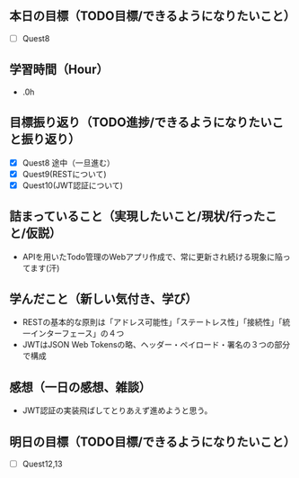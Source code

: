 ## 本日の目標（TODO目標/できるようになりたいこと）
- [ ] Quest8
## 学習時間（Hour）
- .0h
## 目標振り返り（TODO進捗/できるようになりたいこと振り返り）
- [x] Quest8 途中（一旦進む）
- [x] Quest9(RESTについて)
- [x] Quest10(JWT認証について)

## 詰まっていること（実現したいこと/現状/行ったこと/仮説）
- APIを用いたTodo管理のWebアプリ作成で、常に更新され続ける現象に陥ってます(汗)
## 学んだこと（新しい気付き、学び）
- RESTの基本的な原則は「アドレス可能性」「ステートレス性」「接続性」「統一インターフェース」の４つ
- JWTはJSON Web Tokensの略、ヘッダー・ペイロード・署名の３つの部分で構成
## 感想（一日の感想、雑談）
- JWT認証の実装飛ばしてとりあえず進めようと思う。
## 明日の目標（TODO目標/できるようになりたいこと）
- [ ] Quest12,13
